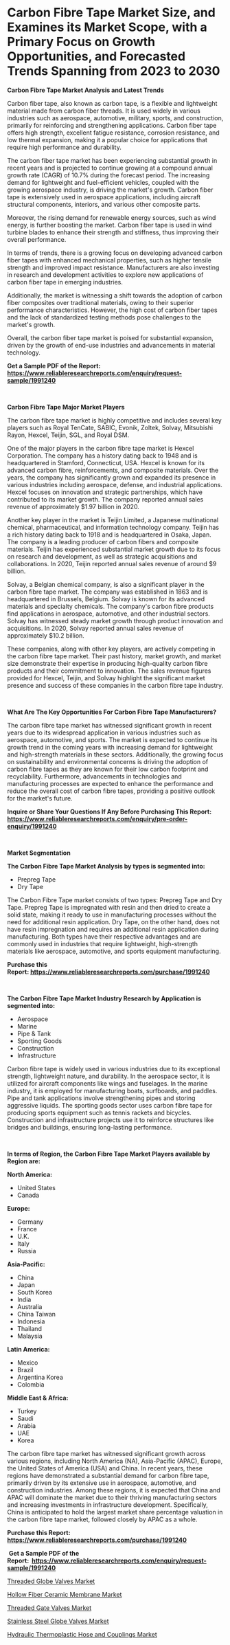 <p><h1>Carbon Fibre Tape Market Size, and Examines its Market Scope, with a Primary Focus on Growth Opportunities, and Forecasted Trends Spanning from 2023 to 2030</h1></p><p><strong>Carbon Fibre Tape Market Analysis and Latest Trends</strong></p>
<p><p>Carbon fiber tape, also known as carbon tape, is a flexible and lightweight material made from carbon fiber threads. It is used widely in various industries such as aerospace, automotive, military, sports, and construction, primarily for reinforcing and strengthening applications. Carbon fiber tape offers high strength, excellent fatigue resistance, corrosion resistance, and low thermal expansion, making it a popular choice for applications that require high performance and durability.</p><p>The carbon fiber tape market has been experiencing substantial growth in recent years and is projected to continue growing at a compound annual growth rate (CAGR) of 10.7% during the forecast period. The increasing demand for lightweight and fuel-efficient vehicles, coupled with the growing aerospace industry, is driving the market's growth. Carbon fiber tape is extensively used in aerospace applications, including aircraft structural components, interiors, and various other composite parts.</p><p>Moreover, the rising demand for renewable energy sources, such as wind energy, is further boosting the market. Carbon fiber tape is used in wind turbine blades to enhance their strength and stiffness, thus improving their overall performance.</p><p>In terms of trends, there is a growing focus on developing advanced carbon fiber tapes with enhanced mechanical properties, such as higher tensile strength and improved impact resistance. Manufacturers are also investing in research and development activities to explore new applications of carbon fiber tape in emerging industries.</p><p>Additionally, the market is witnessing a shift towards the adoption of carbon fiber composites over traditional materials, owing to their superior performance characteristics. However, the high cost of carbon fiber tapes and the lack of standardized testing methods pose challenges to the market's growth.</p><p>Overall, the carbon fiber tape market is poised for substantial expansion, driven by the growth of end-use industries and advancements in material technology.</p></p>
<p><strong>Get a Sample PDF of the Report:&nbsp; <a href="https://www.reliableresearchreports.com/enquiry/request-sample/1991240">https://www.reliableresearchreports.com/enquiry/request-sample/1991240</a></strong></p>
<p>&nbsp;</p>
<p><strong>Carbon Fibre Tape Major Market Players</strong></p>
<p><p>The carbon fibre tape market is highly competitive and includes several key players such as Royal TenCate, SABIC, Evonik, Zoltek, Solvay, Mitsubishi Rayon, Hexcel, Teijin, SGL, and Royal DSM.</p><p>One of the major players in the carbon fibre tape market is Hexcel Corporation. The company has a history dating back to 1948 and is headquartered in Stamford, Connecticut, USA. Hexcel is known for its advanced carbon fibre, reinforcements, and composite materials. Over the years, the company has significantly grown and expanded its presence in various industries including aerospace, defense, and industrial applications. Hexcel focuses on innovation and strategic partnerships, which have contributed to its market growth. The company reported annual sales revenue of approximately $1.97 billion in 2020.</p><p>Another key player in the market is Teijin Limited, a Japanese multinational chemical, pharmaceutical, and information technology company. Teijin has a rich history dating back to 1918 and is headquartered in Osaka, Japan. The company is a leading producer of carbon fibers and composite materials. Teijin has experienced substantial market growth due to its focus on research and development, as well as strategic acquisitions and collaborations. In 2020, Teijin reported annual sales revenue of around $9 billion.</p><p>Solvay, a Belgian chemical company, is also a significant player in the carbon fibre tape market. The company was established in 1863 and is headquartered in Brussels, Belgium. Solvay is known for its advanced materials and specialty chemicals. The company's carbon fibre products find applications in aerospace, automotive, and other industrial sectors. Solvay has witnessed steady market growth through product innovation and acquisitions. In 2020, Solvay reported annual sales revenue of approximately $10.2 billion.</p><p>These companies, along with other key players, are actively competing in the carbon fibre tape market. Their past history, market growth, and market size demonstrate their expertise in producing high-quality carbon fibre products and their commitment to innovation. The sales revenue figures provided for Hexcel, Teijin, and Solvay highlight the significant market presence and success of these companies in the carbon fibre tape industry.</p></p>
<p>&nbsp;</p>
<p><strong>What Are The Key Opportunities For Carbon Fibre Tape Manufacturers?</strong></p>
<p><p>The carbon fibre tape market has witnessed significant growth in recent years due to its widespread application in various industries such as aerospace, automotive, and sports. The market is expected to continue its growth trend in the coming years with increasing demand for lightweight and high-strength materials in these sectors. Additionally, the growing focus on sustainability and environmental concerns is driving the adoption of carbon fibre tapes as they are known for their low carbon footprint and recyclability. Furthermore, advancements in technologies and manufacturing processes are expected to enhance the performance and reduce the overall cost of carbon fibre tapes, providing a positive outlook for the market's future.</p></p>
<p><strong>Inquire or Share Your Questions If Any Before Purchasing This Report: <a href="https://www.reliableresearchreports.com/enquiry/pre-order-enquiry/1991240">https://www.reliableresearchreports.com/enquiry/pre-order-enquiry/1991240</a></strong></p>
<p>&nbsp;</p>
<p><strong>Market Segmentation</strong></p>
<p><strong>The Carbon Fibre Tape Market Analysis by types is segmented into:</strong></p>
<p><ul><li>Prepreg Tape</li><li>Dry Tape</li></ul></p>
<p><p>The Carbon Fibre Tape market consists of two types: Prepreg Tape and Dry Tape. Prepreg Tape is impregnated with resin and then dried to create a solid state, making it ready to use in manufacturing processes without the need for additional resin application. Dry Tape, on the other hand, does not have resin impregnation and requires an additional resin application during manufacturing. Both types have their respective advantages and are commonly used in industries that require lightweight, high-strength materials like aerospace, automotive, and sports equipment manufacturing.</p></p>
<p><strong>Purchase this Report:&nbsp;<a href="https://www.reliableresearchreports.com/purchase/1991240">https://www.reliableresearchreports.com/purchase/1991240</a></strong></p>
<p>&nbsp;</p>
<p><strong>The Carbon Fibre Tape Market Industry Research by Application is segmented into:</strong></p>
<p><ul><li>Aerospace</li><li>Marine</li><li>Pipe & Tank</li><li>Sporting Goods</li><li>Construction</li><li>Infrastructure</li></ul></p>
<p><p>Carbon fibre tape is widely used in various industries due to its exceptional strength, lightweight nature, and durability. In the aerospace sector, it is utilized for aircraft components like wings and fuselages. In the marine industry, it is employed for manufacturing boats, surfboards, and paddles. Pipe and tank applications involve strengthening pipes and storing aggressive liquids. The sporting goods sector uses carbon fibre tape for producing sports equipment such as tennis rackets and bicycles. Construction and infrastructure projects use it to reinforce structures like bridges and buildings, ensuring long-lasting performance.</p></p>
<p>&nbsp;</p>
<p><strong>In terms of Region, the Carbon Fibre Tape Market Players available by Region are:</strong></p>
<p>
    <p> <strong> North America: </strong>
        <ul>
            <li>United States</li>
            <li>Canada</li>
        </ul>
        </p> 
    <p> <strong> Europe: </strong>
        <ul>
            <li>Germany</li>
            <li>France</li>
            <li>U.K.</li>
            <li>Italy</li>
            <li>Russia</li>
        </ul>
        </p> 
    <p> <strong> Asia-Pacific: </strong>
        <ul>
            <li>China</li>
            <li>Japan</li>
            <li>South Korea</li>
            <li>India</li>
            <li>Australia</li>
            <li>China Taiwan</li>
            <li>Indonesia</li>
            <li>Thailand</li>
            <li>Malaysia</li>
        </ul>
        </p> 
    <p> <strong> Latin America: </strong>
        <ul>
            <li>Mexico</li>
            <li>Brazil</li>
            <li>Argentina Korea</li>
            <li>Colombia</li>
        </ul>
        </p> 
    <p> <strong> Middle East & Africa: </strong>
        <ul>
            <li>Turkey</li>
            <li>Saudi</li>
            <li>Arabia</li>
            <li>UAE</li>
            <li>Korea</li>
        </ul>
    </p>
    </p>
<p><p>The carbon fibre tape market has witnessed significant growth across various regions, including North America (NA), Asia-Pacific (APAC), Europe, the United States of America (USA) and China. In recent years, these regions have demonstrated a substantial demand for carbon fibre tape, primarily driven by its extensive use in aerospace, automotive, and construction industries. Among these regions, it is expected that China and APAC will dominate the market due to their thriving manufacturing sectors and increasing investments in infrastructure development. Specifically, China is anticipated to hold the largest market share percentage valuation in the carbon fibre tape market, followed closely by APAC as a whole.</p></p>
<p><strong>Purchase this Report: <a href="https://www.reliableresearchreports.com/purchase/1991240">https://www.reliableresearchreports.com/purchase/1991240</a></strong></p>
<p>&nbsp;<strong>Get a Sample PDF of the Report:&nbsp;&nbsp;<a href="https://www.reliableresearchreports.com/enquiry/request-sample/1991240">https://www.reliableresearchreports.com/enquiry/request-sample/1991240</a></strong></p>
<p><strong></strong></p>
<p><p><a href="https://medium.com/@zitakuvalis/threaded-globe-valves-market-exploring-market-share-market-trends-and-future-growth-bf0e64e95447">Threaded Globe Valves Market</a></p><p><a href="https://github.com/Chiragrp24/Market-Research-Report-List-1/blob/main/hollow-fiber-ceramic-membrane-market.md">Hollow Fiber Ceramic Membrane Market</a></p><p><a href="https://medium.com/@jackytorphy/threaded-gate-valves-market-analysis-its-cagr-market-segmentation-and-global-industry-overview-d5ae34de4c8b">Threaded Gate Valves Market</a></p><p><a href="https://medium.com/@ashleyhills1920/stainless-steel-globe-valves-market-report-reveals-the-latest-trends-and-growth-opportunities-of-4f51485206c9">Stainless Steel Globe Valves Market</a></p><p><a href="https://github.com/YashRP12/Market-Research-Report-List-1/blob/main/hydraulic-thermoplastic-hose-and-couplings-market.md">Hydraulic Thermoplastic Hose and Couplings Market</a></p></p>